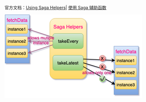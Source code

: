 官方文档：[Using Saga Helpers](https://redux-saga.js.org/docs/basics/UsingSagaHelpers.html)|
[使用 Saga 辅助函数](https://redux-saga-in-chinese.js.org/docs/basics/UsingSagaHelpers.html)

![2.1-using-saga-helpers](./images/2.1-using-saga-helpers.png)